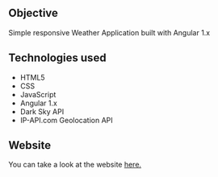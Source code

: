 ## Objective

Simple responsive Weather Application built with Angular 1.x

## Technologies used

- HTML5 
- CSS
- JavaScript
- Angular 1.x
- Dark Sky API
- IP-API.com Geolocation API

## Website 

You can take a look at the website [here.](http://whatstheweather.surge.sh/)